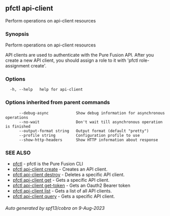 ## pfctl api-client

Perform operations on api-client resources

### Synopsis

Perform operations on api-client resources

API clients are used to authenticate with the Pure Fusion API. After you create
a new API client, you should assign a role to it with 'pfctl role-assignment create'.
		

### Options

```
  -h, --help   help for api-client
```

### Options inherited from parent commands

```
      --debug-async            Show debug information for asynchronous operations
      --no-wait                Don't wait till asynchronous operation is finished
      --output-format string   Output format (default "pretty")
      --profile string         Configuration profile to use
      --show-http-headers      Show HTTP information about response
```

### SEE ALSO

* [pfctl](pfctl.md)	 - pfctl is the Pure Fusion CLI
* [pfctl api-client create](pfctl_api-client_create.md)	 - Creates an API client.
* [pfctl api-client destroy](pfctl_api-client_destroy.md)	 - Deletes a specific API client.
* [pfctl api-client get](pfctl_api-client_get.md)	 - Gets a specific API client.
* [pfctl api-client get-token](pfctl_api-client_get-token.md)	 - Gets an Oauth2 Bearer token
* [pfctl api-client list](pfctl_api-client_list.md)	 - Gets a list of all API clients.
* [pfctl api-client query](pfctl_api-client_query.md)	 - Gets a specific API client.

###### Auto generated by spf13/cobra on 9-Aug-2023
